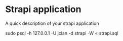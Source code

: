 # Strapi application

A quick description of your strapi application

sudo psql -h 127.0.0.1 -U jclan -d strapi -W < strapi.sql
